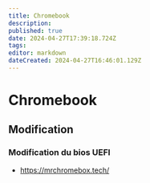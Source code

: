 ```yaml
---
title: Chromebook
description: 
published: true
date: 2024-04-27T17:39:18.724Z
tags: 
editor: markdown
dateCreated: 2024-04-27T16:46:01.129Z
---
```


# Chromebook

## Modification

### Modification du bios UEFI

- <https://mrchromebox.tech/>
